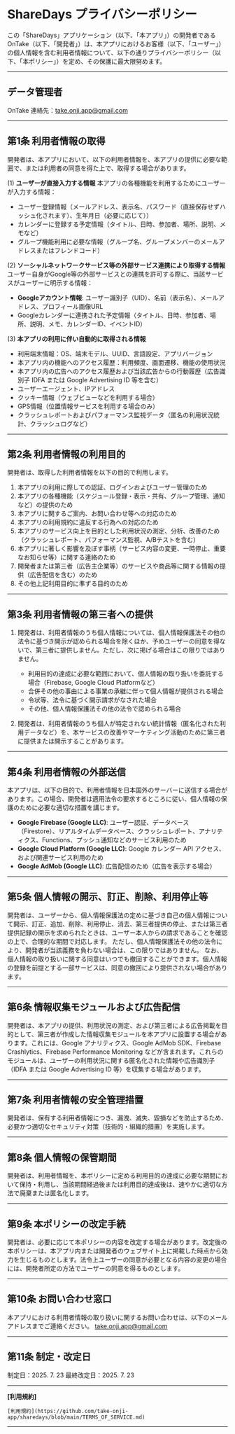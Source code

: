 # ShareDays プライバシーポリシー

この「ShareDays」アプリケーション（以下、「本アプリ」）の開発者であるOnTake（以下、「開発者」）は、本アプリにおけるお客様（以下、「ユーザー」）の個人情報を含む利用者情報について、以下の通りプライバシーポリシー（以下、「本ポリシー」）を定め、その保護に最大限努めます。

---

## データ管理者

OnTake
連絡先：take.onji.app@gmail.com

---

## 第1条 利用者情報の取得

開発者は、本アプリにおいて、以下の利用者情報を、本アプリの提供に必要な範囲で、または利用者の同意を得た上で、取得する場合があります。

(1) **ユーザーが直接入力する情報**
本アプリの各種機能を利用するためにユーザーが入力する情報：

* ユーザー登録情報（メールアドレス、表示名、パスワード（直接保存せずハッシュ化されます）、生年月日（必要に応じて））
* カレンダーに登録する予定情報（タイトル、日時、参加者、場所、説明、メモなど）
* グループ機能利用に必要な情報（グループ名、グループメンバーのメールアドレスまたはフレンドコード）

(2) **ソーシャルネットワークサービス等の外部サービス連携により取得する情報**
ユーザー自身がGoogle等の外部サービスとの連携を許可する際に、当該サービスがユーザーに明示する情報：

* **Googleアカウント情報**: ユーザー識別子（UID）、名前（表示名）、メールアドレス、プロフィール画像URL
* Googleカレンダーに連携された予定情報（タイトル、日時、参加者、場所、説明、メモ、カレンダーID、イベントID）

(3) **本アプリの利用に伴い自動的に取得される情報**

* 利用端末情報：OS、端末モデル、UUID、言語設定、アプリバージョン
* 本アプリ内の機能へのアクセス履歴：利用頻度、画面遷移、機能の使用状況
* 本アプリ内の広告へのアクセス履歴および当該広告からの行動履歴（広告識別子 IDFA または Google Advertising ID 等を含む）
* ユーザーエージェント、IPアドレス
* クッキー情報（ウェブビューなどを利用する場合）
* GPS情報（位置情報サービスを利用する場合のみ）
* クラッシュレポートおよびパフォーマンス監視データ（匿名の利用状況統計、クラッシュログなど）

---

## 第2条 利用者情報の利用目的

開発者は、取得した利用者情報を以下の目的で利用します。

1. 本アプリの利用に際しての認証、ログインおよびユーザー管理のため
2. 本アプリの各種機能（スケジュール登録・表示・共有、グループ管理、通知など）の提供のため
3. 本アプリに関するご案内、お問い合わせ等への対応のため
4. 本アプリの利用規約に違反する行為への対応のため
5. 本アプリのサービス向上を目的とした利用状況の測定、分析、改善のため（クラッシュレポート、パフォーマンス監視、A/Bテストを含む）
6. 本アプリに著しく影響を及ぼす事柄（サービス内容の変更、一時停止、重要なお知らせ等）に関する連絡のため
7. 開発者または第三者（広告主企業等）のサービスや商品等に関する情報の提供（広告配信を含む）のため
8. その他上記利用目的に準ずる目的のため

---

## 第3条 利用者情報の第三者への提供

1. 開発者は、利用者情報のうち個人情報については、個人情報保護法その他の法令に基づき開示が認められる場合を除くほか、予めユーザーの同意を得ないで、第三者に提供しません。ただし、次に掲げる場合はこの限りではありません。
   
   * 利用目的の達成に必要な範囲において、個人情報の取り扱いを委託する場合（Firebase, Google Cloud Platformなど）
   * 合併その他の事由による事業の承継に伴って個人情報が提供される場合
   * 令状等、法令に基づく開示請求がなされた場合
   * その他、個人情報保護法その他の法令で認められる場合

2. 開発者は、利用者情報のうち個人が特定されない統計情報（匿名化された利用データなど）を、本サービスの改善やマーケティング活動のために第三者に提供または開示することがあります。

---

## 第4条 利用者情報の外部送信

本アプリは、以下の目的で、利用者情報を日本国外のサーバーに送信する場合があります。この場合、開発者は適用法令の要求するところに従い、個人情報の保護のために必要な適切な措置を講じます。

* **Google Firebase (Google LLC)**: ユーザー認証、データベース（Firestore）、リアルタイムデータベース、クラッシュレポート、アナリティクス、Functions、プッシュ通知などのサービス利用のため
* **Google Cloud Platform (Google LLC)**: Google カレンダー API アクセス、および関連サービス利用のため
* **Google AdMob (Google LLC)**: 広告配信のため（広告を表示する場合）

---

## 第5条 個人情報の開示、訂正、削除、利用停止等

開発者は、ユーザーから、個人情報保護法の定めに基づき自己の個人情報について開示、訂正、追加、削除、利用停止、消去、第三者提供の停止、または第三者提供記録の開示を求められたときは、ユーザー本人からの請求であることを確認の上で、合理的な期間で対応します。
ただし、個人情報保護法その他の法令により、開発者が当該義務を負わない場合は、この限りではありません。
なお、個人情報の取り扱いに関する同意はいつでも撤回することができます。個人情報の登録を前提とする一部サービスは、同意の撤回により提供されない場合があります。

---

## 第6条 情報収集モジュールおよび広告配信

開発者は、本アプリの提供、利用状況の測定、および第三者による広告掲載を目的として、第三者が作成した情報収集モジュールを本アプリに設置する場合があります。これには、Google アナリティクス、Google AdMob SDK、Firebase Crashlytics、Firebase Performance Monitoring などが含まれます。これらのモジュールは、ユーザーの利用状況に関する匿名化された情報や広告識別子（IDFA または Google Advertising ID 等）を収集する場合があります。

---

## 第7条 利用者情報の安全管理措置

開発者は、保有する利用者情報につき、漏洩、滅失、毀損などを防止するため、必要かつ適切なセキュリティ対策（技術的・組織的措置）を実施します。

---

## 第8条 個人情報の保管期間

開発者は、利用者情報を、本ポリシーに定める利用目的の達成に必要な期間において保持・利用し、当該期間経過後または利用目的達成後は、速やかに適切な方法で廃棄または匿名化します。

---

## 第9条 本ポリシーの改定手続

開発者は、必要に応じて本ポリシーの内容を改定する場合があります。改定後の本ポリシーは、本アプリ内または開発者のウェブサイト上に掲載した時点から効力を生じるものとします。法令上ユーザーの同意が必要となる内容の変更の場合には、開発者所定の方法でユーザーの同意を得るものとします。

---

## 第10条 お問い合わせ窓口

本アプリにおける利用者情報の取り扱いに関するお問い合わせは、以下のメールアドレスまでご連絡ください。
[take.onji.app@gmail.com](mailto:take.onji.app@gmail.com)

---

## 第11条 制定・改定日

制定日：2025. 7. 23
最終改定日：2025. 7. 23

---

**[利用規約]**

`[利用規約](https://github.com/take-onji-app/sharedays/blob/main/TERMS_OF_SERVICE.md)`

---

